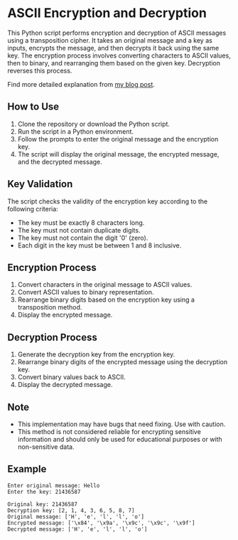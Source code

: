 # ASCII Encryption and Decryption

This Python script performs encryption and decryption of ASCII messages using a transposition cipher. It takes an original message and a key as inputs, encrypts the message, and then decrypts it back using the same key. The encryption process involves converting characters to ASCII values, then to binary, and rearranging them based on the given key. Decryption reverses this process.

Find more detailed explanation from [my blog post](https://azarmamiyev.me/blogs/transposition_cipher/).

## How to Use

1. Clone the repository or download the Python script.
2. Run the script in a Python environment.
3. Follow the prompts to enter the original message and the encryption key.
4. The script will display the original message, the encrypted message, and the decrypted message.

## Key Validation

The script checks the validity of the encryption key according to the following criteria:
- The key must be exactly 8 characters long.
- The key must not contain duplicate digits.
- The key must not contain the digit '0' (zero).
- Each digit in the key must be between 1 and 8 inclusive.

## Encryption Process

1. Convert characters in the original message to ASCII values.
2. Convert ASCII values to binary representation.
3. Rearrange binary digits based on the encryption key using a transposition method.
4. Display the encrypted message.

## Decryption Process

1. Generate the decryption key from the encryption key.
2. Rearrange binary digits of the encrypted message using the decryption key.
3. Convert binary values back to ASCII.
4. Display the decrypted message.

## Note

- This implementation may have bugs that need fixing. Use with caution.
- This method is not considered reliable for encrypting sensitive information and should only be used for educational purposes or with non-sensitive data.

## Example

```
Enter original message: Hello
Enter the key: 21436587

Original key: 21436587
Decryption key: [2, 1, 4, 3, 6, 5, 8, 7]
Original message: ['H', 'e', 'l', 'l', 'o']
Encrypted message: ['\x84', '\x9a', '\x9c', '\x9c', '\x9f']
Decrypted message: ['H', 'e', 'l', 'l', 'o']
```
